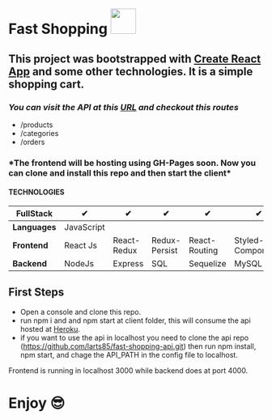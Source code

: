 # Fast Shopping <img src="https://github.com/larts85/fast-shopping-client/blob/master/public/shopping-cart.svg" width="50px" />

## This project was bootstrapped with [Create React App](https://github.com/facebook/create-react-app) and some other technologies. It is a simple shopping cart.

### **_You can visit the API at this <a href='https://fast-shopping-cart.herokuapp.com/'>URL</a> and checkout this routes_**

- /products
- /categories
- /orders

### **\*The frontend will be hosting using **GH-Pages** soon. Now you can clone and install this repo and then start the client\***

#### TECHNOLOGIES

| **FullStack** | ✔          | ✔           | ✔             | ✔             | ✔                 | ✔           |
| ------------- | ---------- | ----------- | ------------- | ------------- | ----------------- | ----------- |
| **Languages** | JavaScript |             |               |               |                   |             |
| **Frontend**  | React Js   | React-Redux | Redux-Persist | React-Routing | Styled-Components | Material UI |
| **Backend**   | NodeJs     | Express     | SQL           | Sequelize     | MySQL             |             |

## First Steps

- Open a console and clone this repo.
- run npm i and and npm start at client folder, this will consume the api hosted at <a href='https://heroku.com'>Heroku<a/>.
- if you want to use the api in localhost you need to clone the api repo (https://github.com/larts85/fast-shopping-api.git) then run npm install, npm start, and chage the API_PATH in the config file to localhost.

Frontend is running in localhost 3000 while backend does at port 4000.

# Enjoy 😎
